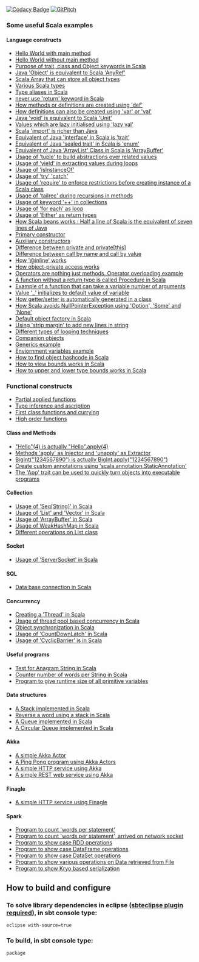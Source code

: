 [![Codacy Badge](https://api.codacy.com/project/badge/Grade/507e7b65e6794888b4a89a6682db0287)](https://www.codacy.com/app/inbravo/scala-src?utm_source=github.com&amp;utm_medium=referral&amp;utm_content=inbravo/scala-src&amp;utm_campaign=Badge_Grade)
[![GitPitch](https://gitpitch.com/assets/badge.svg)](https://gitpitch.com/inbravo/scala-src/master?grs=github&t=white)


### Some useful Scala examples

#### Language constructs
-  [Hello World with main method](https://github.com/inbravo/scala-src/blob/master/src/main/scala/com/inbravo/lang/HelloWorld.scala)
-  [Hello World without main method](https://github.com/inbravo/scala-src/blob/master/src/main/scala/com/inbravo/lang/HelloWorldWithoutMain.scala)
-  [Purpose of trait, class and Object keywords in Scala](https://github.com/inbravo/scala-src/blob/master/src/main/scala/com/inbravo/lang/ClassObjectTest.scala)
-  [Java 'Object' is equivalent to Scala 'AnyRef'](https://github.com/inbravo/scala-src/blob/master/src/main/scala/com/inbravo/lang/VarArgsTest.scala)
-  [Scala Array that can store all object types](https://github.com/inbravo/scala-src/blob/master/src/main/scala/com/inbravo/lang/AnyValTest.scala)
-  [Various Scala types](https://github.com/inbravo/scala-src/blob/master/src/main/scala/com/inbravo/lang/ValuesTest.scala)
-  [Type aliases in Scala](https://github.com/inbravo/scala-src/blob/master/src/main/scala/com/inbravo/lang/TypeAliasTest.scala)
-  [never use 'return' keyword in Scala][AvoidReturnTest.md]
-  [How methods or definitions are created using 'def'][MethodTest.md]
-  [How definitions can also be created using 'var' or 'val'][VarAndValTest.md]
-  [Java 'void' is equivalent to Scala 'Unit'][MathOpsTest.md]
-  [Values which are lazy initialised using 'lazy val'][LazyValTest.md]
-  [Scala 'import' is richer than Java][ImportTest.md]
-  [Equivalent of Java 'interface' in Scala is 'trait'][MultipleTraitTest.md]
-  [Equivalent of Java 'sealed trait' in Scala is 'enum'][SealedTraitTest.md]
-  [Equivalent of Java 'ArrayList' Class in Scala is 'ArrayBuffer'][ArrayBufferTest.md]
-  [Usage of 'tuple' to build abstractions over related values][TupleTest.md]
-  [Usage of 'yield' in extracting values during loops][YieldTest.md]
-  [Usage of 'isInstanceOf'][InstanceOfTest.md]
-  [Usage of 'try' 'catch'][TryCatchTest.md]
-  [Usage of 'require' to enforce restrictions before creating instance of a Scala class][RequireTest.md]
-  [Usage of 'tailrec' during recursions in methods][FactorialTest.md]
-  [Usage of keyword '++' in collections][StringsTest.md]
-  [Usage of 'for each' as loop][ForEachTest.md]
-  [Usage of 'Either' as return types][EitherTest.md]
-  [How Scala beans works : Half a line of Scala is the equivalent of seven lines of Java][PrimaryConstructorTest.md]
-  [Primary constructor][PrimaryConstructorTest.md]
-  [Auxiliary constructors][AuxiliaryConstructorsTest.md]
-  [Difference between private and private[this]][ObjectPrivateAccess.md]
-  [Difference between call by name and call by value][CallByNameAndValueTest.md]
-  [How '@inline' works][MethodInlineTest.md]
-  [How object-private access works][ObjectPrivateAccess.md]
-  [Operators are nothing just methods. Operator overloading example][OperatorsAreMethods.md]
-  [A function without a return type is called Procedure in Scala][ProcedureTest.md]
-  [Example of a function that can take a variable number of arguments](https://github.com/inbravo/scala-src/blob/master/src/main/scala/com/inbravo/lang/VarArgsTest.scala)
-  [Value '_' initializes to default value of variable][MutatorTest.md]
-  [How getter/setter is automatically generated in a class][MutatorTest.md]
-  [How Scala avoids NullPointerException using 'Option', 'Some' and 'None'][SomeNoneOptionTest.md]
-  [Default object factory in Scala][ObjectFactoryTest.md]
-  [Using 'strip margin' to add new lines in string][CustomerRestService.md]
-  [Different types of looping techniques][LoopTest.md]
-  [Companion objects][CompanionObjectTest.md]
-  [Generics example][GenericsTest.md]
-  [Enviornment variables example][EnvironmentVarTest.md]
-  [How to find object hashcode in Scala](https://github.com/inbravo/scala-src/blob/master/src/main/scala/com/inbravo/lang/HashCodeTest.scala)
-  [How to view bounds works in Scala](https://github.com/inbravo/scala-src/blob/master/src/main/scala/com/inbravo/lang/ViewBoundTest.scala)
-  [How to upper and lower type bounds works in Scala](https://github.com/inbravo/scala-src/blob/master/src/main/scala/com/inbravo/lang/TypeBoundTest.scala)

### Functional constructs
-  [Partial applied functions](https://github.com/inbravo/scala-src/blob/master/src/main/scala/com/inbravo/lang/PartialAppliedFuncTest.scala)
-  [Type inference and ascription](https://github.com/inbravo/scala-src/blob/master/src/main/scala/com/inbravo/lang/TypeAscriptionInferenceTest.scala)
-  [First class functions and currying](https://github.com/inbravo/scala-src/blob/master/src/main/scala/com/inbravo/lang/FirstClassFuncTest.scala)
-  [High order functions](https://github.com/inbravo/scala-src/blob/master/src/main/scala/com/inbravo/lang/HighOrderFunctionTest.scala) 

#### Class and Methods
-  ["Hello"(4) is actually "Hello".apply(4)][ApplyMethodTest.md]
-  [Methods 'apply' as Injector and 'unapply' as Extractor](https://github.com/inbravo/scala-src/blob/master/src/main/scala/com/inbravo/lang/ObjectExtractorTest.scala)
-  [BigInt("1234567890") is actually BigInt.apply("1234567890")][MathOpsTest.md]
-  [Create custom annotations using 'scala.annotation.StaticAnnotation'][AnnotationTest.md]
-  [The 'App' trait can be used to quickly turn objects into executable programs][EitherTest.md]

#### Collection
-  [Usage of 'Seq[String]' in Scala][SeqOfStringsTest.md]
-  [Usage of 'List' and 'Vector' in Scala][ListTest.md]
-  [Usage of 'ArrayBuffer' in Scala][ArrayBufferTest.md]
-  [Usage of WeakHashMap in Scala][WeakHashMapTest.md]
-  [Different operations on List class][ListOperationsTest.md]

#### Socket
-  [Usage of 'ServerSocket' in Scala][NetworkService.md]

#### SQL
-  [Data base connection in Scala][JDBCTest.md]

#### Concurrency
-  [Creating a 'Thread' in Scala][ThreadTest.md]
-  [Usage of thread pool based concurrency in Scala][NetworkService.md]
-  [Object synchronization in Scala][WeakHashMapTest.md]
-  [Usage of 'CountDownLatch' in Scala][CountDownLatchTest.md]
-  [Usage of 'CyclicBarrier' is in Scala][CyclicBarrierTest.md]

#### Useful programs
-  [Test for Anagram String in Scala][Anagram.md]
-  [Counter number of words per String in Scala][WordFrequency.md]
-  [Program to give runtime size of all primitive variables][PrimitiveVarsSizeTest.md]

#### Data structures
-  [A Stack implemented in Scala][Stack.md]
-  [Reverse a word using a stack in Scala][ReverseTheWord.md]
-  [A Queue implemented in Scala][Queue.md]
-  [A Circular Queue implemented in Scala][CircularQueue.md]

#### Akka
-  [A simple Akka Actor][HelloActor.md]
-  [A Ping Pong program using Akka Actors][PingPongTest.md]
-  [A simple HTTP service using Akka][SimpleHttpService.md]
-  [A simple REST web service using Akka][CustomerRestService.md]

#### Finagle
-  [A simple HTTP service using Finagle][FinagleHttpService.md]

#### Spark 
-  [Program to count 'words per statement'][SparkWordCount.md]
-  [Program to count 'words per statement', arrived on network socket][SocketWordCount.md]
-  [Program to show case RDD operations][SparkRDDTest.md]
-  [Program to show case DataFrame operations][SparkDFTest.md]
-  [Program to show case DataSet operations][SparkDSTest.md]
-  [Program to show various operations on Data retrieved from File][SparkTestFileTest.md]
-  [Program to show Kryo based serialization][KryoEncodingTest.md]

## How to build and configure
### To solve library dependencies in eclipse ([sbteclipse plugin required][Using-sbteclipse.md]), in sbt console type: 
    eclipse with-source=true
 
### To build, in sbt console type:
    package


[Using-sbteclipse.md]: https://github.com/typesafehub/sbteclipse/wiki/Using-sbteclipse
[AvoidReturnTest.md]: https://github.com/inbravo/scala-src/blob/master/src/main/scala/com/inbravo/lang/AvoidReturnTest.scala
[VarAndValTest.md]: https://github.com/inbravo/scala-src/blob/master/src/main/scala/com/inbravo/lang/VarAndValTest.scala
[MethodTest.md]: https://github.com/inbravo/scala-src/blob/master/src/main/scala/com/inbravo/lang/MethodTest.scala
[ArrayBufferTest.md]: https://github.com/inbravo/scala-src/blob/master/src/main/scala/com/inbravo/lang/ArrayBufferTest.scala
[ProcedureTest.md]: https://github.com/inbravo/scala-src/blob/master/src/main/scala/com/inbravo/lang/ProcedureTest.scala
[AnnotationTest.md]: https://github.com/inbravo/scala-src/blob/master/src/main/scala/com/inbravo/lang/AnnotationTest.scala
[MutatorTest.md]: https://github.com/inbravo/scala-src/blob/master/src/main/scala/com/inbravo/lang/MutatorTest.scala
[SomeNoneOptionTest.md]: https://github.com/inbravo/scala-src/blob/master/src/main/scala/com/inbravo/lang/SomeNoneOptionTest.scala
[EitherTest.md]: https://github.com/inbravo/scala-src/blob/master/src/main/scala/com/inbravo/lang/EitherTest.scala  
[LoopTest.md]: https://github.com/inbravo/scala-src/blob/master/src/main/scala/com/inbravo/lang/LoopTest.scala  
[MultipleTraitTest.md]: https://github.com/inbravo/scala-src/blob/master/src/main/scala/com/inbravo/lang/MultipleTraitTest.scala  
[SealedTraitTest.md]: https://github.com/inbravo/scala-src/blob/master/src/main/scala/com/inbravo/lang/SealedTraitTest.scala 
[TupleTest.md]: https://github.com/inbravo/scala-src/blob/master/src/main/scala/com/inbravo/lang/TupleTest.scala 
[ForEachTest.md]: https://github.com/inbravo/scala-src/blob/master/src/main/scala/com/inbravo/lang/ForEachTest.scala 
[YieldTest.md]: https://github.com/inbravo/scala-src/blob/master/src/main/scala/com/inbravo/lang/ForEachTest.scala 
[ObjectFactoryTest.md]: https://github.com/inbravo/scala-src/blob/master/src/main/scala/com/inbravo/lang/ObjectFactoryTest.scala 
[ImportTest.md]: https://github.com/inbravo/scala-src/blob/master/src/main/scala/com/inbravo/lang/ImportTest.scala 
[InstanceOfTest.md]: https://github.com/inbravo/scala-src/blob/master/src/main/scala/com/inbravo/lang/InstanceOfTest.scala 
[PrimaryConstructorTest.md]: https://github.com/inbravo/scala-src/blob/master/src/main/scala/com/inbravo/lang/PrimaryConstructorTest.scala
[AuxiliaryConstructorsTest.md]: https://github.com/inbravo/scala-src/blob/master/src/main/scala/com/inbravo/lang/AuxiliaryConstructorsTest.scala
[ObjectPrivateAccess.md]: https://github.com/inbravo/scala-src/blob/master/src/main/scala/com/inbravo/lang/ObjectPrivateAccess.scala
[CallByNameAndValueTest.md]: https://github.com/inbravo/scala-src/blob/master/src/main/scala/com/inbravo/lang/CallByNameAndValueTest.scala
[MethodInlineTest.md]: https://github.com/inbravo/scala-src/blob/master/src/main/scala/com/inbravo/lang/MethodInlineTest.scala
[GenericsTest.md]: https://github.com/inbravo/scala-src/blob/master/src/main/scala/com/inbravo/lang/GenericsTest.scala 
[StringsTest.md]: https://github.com/inbravo/scala-src/blob/master/src/main/scala/com/inbravo/lang/StringsTest.scala 
[SeqOfStringsTest.md]: https://github.com/inbravo/scala-src/blob/master/src/main/scala/com/inbravo/lang/SeqOfStringsTest.scala 
[ListTest.md]: https://github.com/inbravo/scala-src/blob/master/src/main/scala/com/inbravo/lang/SeqOfStringsTest.scala
[ListOperationsTest.md]: https://github.com/inbravo/scala-src/blob/master/src/main/scala/com/inbravo/lang/ListOperationsTest.scala
[MathOpsTest.md]: https://github.com/inbravo/scala-src/blob/master/src/main/scala/com/inbravo/lang/MathOpsTest.scala  
[ApplyMethodTest.md]: https://github.com/inbravo/scala-src/blob/master/src/main/scala/com/inbravo/lang/ApplyMethodTest.scala
[ArrayBufferTest.md]: https://github.com/inbravo/scala-src/blob/master/src/main/scala/com/inbravo/lang/SeqOfStringsTest.scala 
[CompanionObjectTest.md]: https://github.com/inbravo/scala-src/blob/master/src/main/scala/com/inbravo/lang/CompanionObjectTest.scala 
[MapTest.md]: https://github.com/inbravo/scala-src/blob/master/src/main/scala/com/inbravo/lang/MapTest.scala 
[EnvironmentVarTest.md]: https://github.com/inbravo/scala-src/blob/master/src/main/scala/com/inbravo/lang/EnvironmentVarTest.scala 
[TryCatchTest.md]: https://github.com/inbravo/scala-src/blob/master/src/main/scala/com/inbravo/lang/TryCatchTest.scala 
[RequireTest.md]: https://github.com/inbravo/scala-src/blob/master/src/main/scala/com/inbravo/lang/CompanionObjectTest.scala
[OperatorsAreMethods.md]: https://github.com/inbravo/scala-src/blob/master/src/main/scala/com/inbravo/lang/OperatorsAreMethods.scala 
[NetworkService.md]: https://github.com/inbravo/scala-src/blob/master/src/main/scala/com/inbravo/concurrency/NetworkService.scala
[JDBCTest.md]: https://github.com/inbravo/scala-src/blob/master/src/main/scala/com/inbravo/jdbc/JDBCTest.scala
[ThreadTest.md]: https://github.com/inbravo/scala-src/blob/master/src/main/scala/com/inbravo/concurrency/ThreadTest.scala
[CountDownLatchTest.md]: https://github.com/inbravo/scala-src/blob/master/src/main/scala/com/inbravo/concurrency/CountDownLatchTest.scala
[CyclicBarrierTest.md]: https://github.com/inbravo/scala-src/blob/master/src/main/scala/com/inbravo/concurrency/CyclicBarrierTest.scala
[FactorialTest.md]: https://github.com/inbravo/scala-src/blob/master/src/main/scala/com/inbravo/number/FactorialTest.scala
[LazyValTest.md]: https://github.com/inbravo/scala-src/blob/master/src/main/scala/com/inbravo/lang/LazyValTest.scala
[Anagram.md]: https://github.com/inbravo/scala-src/blob/master/src/main/scala/com/inbravo/string/Anagram.scala
[WordFrequency.md]: https://github.com/inbravo/scala-src/blob/master/src/main/scala/com/inbravo/string/WordFrequency.scala
[Stack.md]: https://github.com/inbravo/scala-src/blob/master/src/main/scala/com/inbravo/ds/stack/Stack.scala
[ReverseTheWord.md]: https://github.com/inbravo/scala-src/blob/master/src/main/scala/com/inbravo/ds/stack/ReverseTheWord.scala
[Queue.md]: https://github.com/inbravo/scala-src/blob/master/src/main/scala/com/inbravo/ds/queue/Queue.scala
[CircularQueue.md]: https://github.com/inbravo/scala-src/blob/master/src/main/scala/com/inbravo/ds/queue/CircularQueue.scala
[PrimitiveVarsSizeTest.md]: https://github.com/inbravo/scala-src/blob/master/src/main/scala/com/inbravo/memory/PrimitiveVarsSizeTest.scala
[HelloActor.md]: https://github.com/inbravo/scala-src/blob/master/src/main/scala/com/inbravo/akka/basic/HelloActor.scala
[PingPongTest.md]: https://github.com/inbravo/scala-src/blob/master/src/main/scala/com/inbravo/akka/basic/PingPongTest.scala
[SimpleHttpService.md]: https://github.com/inbravo/scala-src/blob/master/src/main/scala/com/inbravo/akka/http/SimpleHttpService.scala
[FinagleHttpService.md]: https://github.com/inbravo/scala-src/blob/master/src/main/scala/com/inbravo/finagle/FinagleHttpService.scala
[CustomerRestService.md]: https://github.com/inbravo/scala-src/blob/master/src/main/scala/com/inbravo/akka/http/CustomerRestService.scala
[WeakHashMapTest.md]: https://github.com/inbravo/scala-src/blob/master/src/main/scala/com/inbravo/lang/ref/WeakHashMapTest.scala
[SparkWordCount.md]: https://github.com/inbravo/scala-src/blob/master/src/main/scala/com/inbravo/spark/SparkWordCount.scala
[SparkRDDTest.md]: https://github.com/inbravo/scala-src/blob/master/src/main/scala/com/inbravo/spark/SparkRDDTest.scala
[SparkDFTest.md]: https://github.com/inbravo/scala-src/blob/master/src/main/scala/com/inbravo/spark/SparkDFTest.scala
[SparkDSTest.md]: https://github.com/inbravo/scala-src/blob/master/src/main/scala/com/inbravo/spark/SparkDSTest.scala
[SparkTestFileTest.md]: https://github.com/inbravo/scala-src/blob/master/src/main/scala/com/inbravo/spark/SparkTestFileTest.scala
[SocketWordCount.md]: https://github.com/inbravo/scala-src/blob/master/src/main/scala/com/inbravo/spark/SocketWordCount.scala
[KryoEncodingTest.md]: https://github.com/inbravo/scala-src/blob/master/src/main/scala/com/inbravo/spark/KryoEncodingTest.scala
